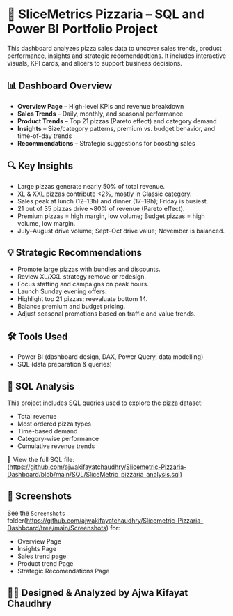 # 🍕 SliceMetrics Pizzaria – SQL and Power BI Portfolio Project

This dashboard analyzes pizza sales data to uncover sales trends, product performance, insights and strategic recomendadtions. It includes interactive visuals, KPI cards, and slicers to support business decisions.

## 📊 Dashboard Overview
- **Overview Page** – High-level KPIs and revenue breakdown  
- **Sales Trends** – Daily, monthly, and seasonal performance  
- **Product Trends** – Top 21 pizzas (Pareto effect) and category demand  
- **Insights** – Size/category patterns, premium vs. budget behavior, and time-of-day trends  
- **Recommendations** – Strategic suggestions for boosting sales  

## 🔍 Key Insights

- Large pizzas generate nearly 50% of total revenue.
- XL & XXL pizzas contribute <2%, mostly in Classic category.
- Sales peak at lunch (12–13h) and dinner (17–19h); Friday is busiest.
- 21 out of 35 pizzas drive ~80% of revenue (Pareto effect).
- Premium pizzas = high margin, low volume; Budget pizzas = high volume, low margin.
- July–August drive volume; Sept–Oct drive value; November is balanced.

## 💡 Strategic Recommendations

- Promote large pizzas with bundles and discounts.
- Review XL/XXL strategy remove or redesign.
- Focus staffing and campaigns on peak hours.
- Launch Sunday evening offers.
- Highlight top 21 pizzas; reevaluate bottom 14.
- Balance premium and budget pricing.
- Adjust seasonal promotions based on traffic and value trends.

## 🛠 Tools Used
- Power BI (dashboard design, DAX, Power Query, data modelling)  
- SQL (data preparation & queries)  

## 🧠 SQL Analysis

This project includes SQL queries used to explore the pizza dataset:
- Total revenue
- Most ordered pizza types
- Time-based demand
- Category-wise performance
- Cumulative revenue trends

📄 View the full SQL file: [(https://github.com/ajwakifayatchaudhry/Slicemetric-Pizzaria-Dashboard/blob/main/SQL/SliceMetric_pizzaria_analysis.sql)](SQL/pizza_analysis.sql)


## 📸 Screenshots

See the `Screenshots` folder(https://github.com/ajwakifayatchaudhry/Slicemetric-Pizzaria-Dashboard/tree/main/Screenshots) for:
- Overview Page  
- Insights Page  
- Sales trend page
- Product trend Page  
- Strategic Recomendations Page 

## 👩‍💻 Designed & Analyzed by Ajwa Kifayat Chaudhry 



